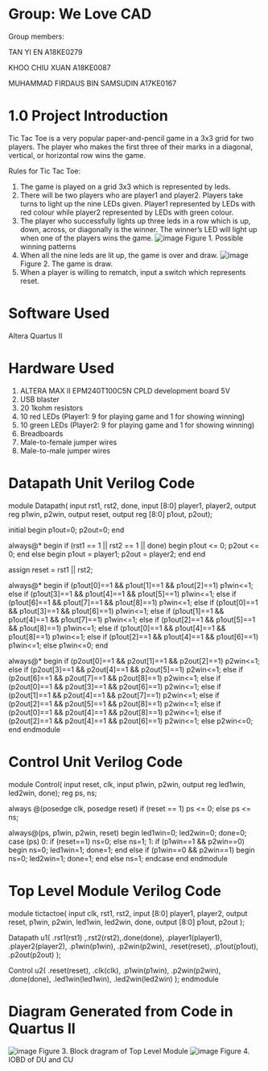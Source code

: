 # Group: We Love CAD
Group members: 

TAN YI EN A18KE0279

KHOO CHIU XUAN A18KE0087

MUHAMMAD FIRDAUS BIN SAMSUDIN A17KE0167

# 1.0 Project Introduction
Tic Tac Toe is a very popular paper-and-pencil game in a 3x3 grid for two players. The player who makes the first three of their marks in a diagonal, vertical, or horizontal row wins the game.

Rules for Tic Tac Toe:
1. The game is played on a grid 3x3 which is represented by leds.
2. There will be two players who are player1 and player2. Players take turns to light up the nine LEDs given. Player1 represented by LEDs with red colour while player2 represented    by LEDs with green colour.
3. The player who successfully lights up three leds in a row which is up, down, across, or diagonally is the winner. The winner’s LED will light up when one of the players wins      the game.
![image](https://user-images.githubusercontent.com/87267229/125195445-3e162380-e288-11eb-8583-3c520cadbbaa.png)
Figure 1. Possible winning patterns
4. When all the nine leds are lit up, the game is over and draw.
![image](https://user-images.githubusercontent.com/87267229/125195547-a9f88c00-e288-11eb-92e0-d8f6476bd043.png)
Figure 2. The game is draw.
5. When a player is willing to rematch, input a switch which represents reset.

# Software Used
Altera Quartus II

# Hardware Used
1. ALTERA MAX II EPM240T100C5N CPLD development board 5V
2. USB blaster
3. 20 1kohm resistors
4. 10 red LEDs (Player1: 9 for playing game and 1 for showing winning)
5. 10 green LEDs (Player2: 9 for playing game and 1 for showing winning)
6. Breadboards
7. Male-to-female jumper wires
8. Male-to-male jumper wires

# Datapath Unit Verilog Code
module Datapath(
    input rst1, rst2, done,
    input [8:0] player1, player2,
    output reg p1win, p2win,
    output reset,
    output reg [8:0] p1out, p2out);
    
   initial begin p1out=0; p2out=0; end

   always@*
     begin
      if (rst1 == 1 || rst2 == 1 || done) 
        begin p1out <= 0; p2out <= 0; end
      else
        begin p1out = player1; p2out = player2; end
     end

   assign reset = rst1 || rst2;

   always@*
    begin
      if (p1out[0]==1 && p1out[1]==1 && p1out[2]==1) p1win<=1;
      else if (p1out[3]==1 && p1out[4]==1 && p1out[5]==1) p1win<=1;
      else if (p1out[6]==1 && p1out[7]==1 && p1out[8]==1) p1win<=1;
      else if (p1out[0]==1 && p1out[3]==1 && p1out[6]==1) p1win<=1;
      else if (p1out[1]==1 && p1out[4]==1 && p1out[7]==1) p1win<=1;
      else if (p1out[2]==1 && p1out[5]==1 && p1out[8]==1) p1win<=1;
      else if (p1out[0]==1 && p1out[4]==1 && p1out[8]==1) p1win<=1;
      else if (p1out[2]==1 && p1out[4]==1 && p1out[6]==1) p1win<=1;
      else p1win<=0;
    end

   always@*
    begin
      if (p2out[0]==1 && p2out[1]==1 && p2out[2]==1) p2win<=1;
      else if (p2out[3]==1 && p2out[4]==1 && p2out[5]==1) p2win<=1;
      else if (p2out[6]==1 && p2out[7]==1 && p2out[8]==1) p2win<=1;
      else if (p2out[0]==1 && p2out[3]==1 && p2out[6]==1) p2win<=1;
      else if (p2out[1]==1 && p2out[4]==1 && p2out[7]==1) p2win<=1;
      else if (p2out[2]==1 && p2out[5]==1 && p2out[8]==1) p2win<=1;
      else if (p2out[0]==1 && p2out[4]==1 && p2out[8]==1) p2win<=1;
      else if (p2out[2]==1 && p2out[4]==1 && p2out[6]==1) p2win<=1;
      else p2win<=0;
    end
endmodule

# Control Unit Verilog Code
module Control(
    input reset, clk,
    input p1win, p2win,
    output reg led1win, led2win, done);
    reg ps, ns;

   always @(posedge clk, posedge reset)
     if (reset == 1) ps <= 0;
     else ps <= ns;

   always@(ps, p1win, p2win, reset)
     begin led1win=0; led2win=0; done=0;
        case (ps)
          0: if (reset==1) ns=0; else ns=1;
          1: if (p1win==1 && p2win==0) begin ns=0; led1win=1; done=1; end
                  else if (p1win==0 && p2win==1) begin ns=0; led2win=1; done=1; end
                  else ns=1;
        endcase
     end
endmodule

# Top Level Module Verilog Code
module tictactoe(
    input clk, rst1, rst2,
    input [8:0] player1, player2,
    output reset, p1win, p2win, led1win, led2win, done,
    output [8:0] p1out, p2out
    );
    
   Datapath u1(
        .rst1(rst1) ,.rst2(rst2),.done(done), .player1(player1), .player2(player2),
        .p1win(p1win), .p2win(p2win), .reset(reset), .p1out(p1out), .p2out(p2out)
    );
    
   Control u2(
        .reset(reset), .clk(clk), .p1win(p1win), .p2win(p2win),
        .done(done), .led1win(led1win), .led2win(led2win)
    );
endmodule

# Diagram Generated from Code in Quartus II
![image](https://user-images.githubusercontent.com/87267229/125196802-c3500700-e28d-11eb-96bf-84ad84d87bd9.png)
Figure 3. Block dragram of Top Level Module
![image](https://user-images.githubusercontent.com/87267229/125196838-ee3a5b00-e28d-11eb-9d92-26231f718a8a.png)
Figure 4. IOBD of DU and CU



